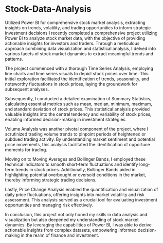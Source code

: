 # Stock-Data-Analysis
Utilized Power BI for comprehensive stock market analysis, extracting insights on trends, volatility, and trading opportunities to inform strategic investment decisions
I recently completed a comprehensive project utilizing Power BI to analyze stock market data, with the objective of providing actionable insights for investors and traders. Through a meticulous approach combining data visualization and statistical analysis, I delved into various facets of stock market dynamics to extract meaningful trends and patterns.

The project commenced with a thorough Time Series Analysis, employing line charts and time series visuals to depict stock prices over time. This initial exploration facilitated the identification of trends, seasonality, and noteworthy fluctuations in stock prices, laying the groundwork for subsequent analyses.

Subsequently, I conducted a detailed examination of Summary Statistics, calculating essential metrics such as mean, median, minimum, maximum, and standard deviation of stock prices. This statistical analysis provided valuable insights into the central tendency and variability of stock prices, enabling informed decision-making in investment strategies.

Volume Analysis was another pivotal component of the project, where I scrutinized trading volume trends to pinpoint periods of heightened or subdued trading activity. By understanding market sentiment and potential price movements, this analysis facilitated the identification of opportune moments for trading.

Moving on to Moving Averages and Bollinger Bands, I employed these technical indicators to smooth short-term fluctuations and identify long-term trends in stock prices. Additionally, Bollinger Bands aided in highlighting potential overbought or oversold conditions in the market, thereby informing strategic trading decisions.

Lastly, Price Change Analysis enabled the quantification and visualization of daily price fluctuations, offering insights into market volatility and risk assessment. This analysis served as a crucial tool for evaluating investment opportunities and managing risk effectively.

In conclusion, this project not only honed my skills in data analysis and visualization but also deepened my understanding of stock market dynamics. By leveraging the capabilities of Power BI, I was able to derive actionable insights from complex datasets, empowering informed decision-making in the realm of finance and investment.
